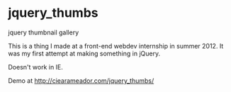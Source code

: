 jquery_thumbs
=============

jquery thumbnail gallery

This is a thing I made at a front-end webdev internship in summer 2012. It was my first attempt at making something in jQuery.

Doesn't work in IE. 

Demo at http://ciearameador.com/jquery_thumbs/
